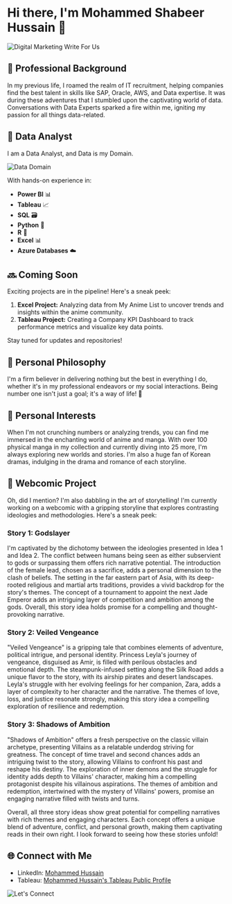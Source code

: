 # Hi there, I'm Mohammed Shabeer Hussain 👋

![Digital Marketing Write For Us](https://i.giphy.com/media/v1.Y2lkPTc5MGI3NjExNGxuanEwd3VnNGgyanlsdWltMWN0bXltZzFlMTNmM2pvNDIxZ3dwbCZlcD12MV9pbnRlcm5hbF9naWZfYnlfaWQmY3Q9Zw/mWK6qsWFY6w5xMKG5D/giphy.gif)

## 💼 Professional Background
In my previous life, I roamed the realm of IT recruitment, helping companies find the best talent in skills like SAP, Oracle, AWS, and Data expertise. It was during these adventures that I stumbled upon the captivating world of data. Conversations with Data Experts sparked a fire within me, igniting my passion for all things data-related.

## 🚀 Data Analyst
I am a Data Analyst, and Data is my Domain.

![Data Domain](https://i.giphy.com/media/v1.Y2lkPTc5MGI3NjExcmdpazF1b3YwdWxrbjY2anQxd3kyM2RpbXFzZGJsdTRzbTVzZ2xpMCZlcD12MV9pbnRlcm5hbF9naWZfYnlfaWQmY3Q9Zw/UgV8Y7bDxsZDCP01eo/giphy-downsized-large.gif)

With hands-on experience in:

- **Power BI** 📊
- **Tableau** 📈
- **SQL** 🗃️
- **Python** 🐍
- **R** 📐
- **Excel** 📊
- **Azure Databases** ☁️

## 🔜 Coming Soon
Exciting projects are in the pipeline! Here's a sneak peek:

1. **Excel Project:** Analyzing data from My Anime List to uncover trends and insights within the anime community.
2. **Tableau Project:** Creating a Company KPI Dashboard to track performance metrics and visualize key data points.

Stay tuned for updates and repositories!

## 🚀 Personal Philosophy
I'm a firm believer in delivering nothing but the best in everything I do, whether it's in my professional endeavors or my social interactions. Being number one isn't just a goal; it's a way of life! 💪

## 🎌 Personal Interests
When I'm not crunching numbers or analyzing trends, you can find me immersed in the enchanting world of anime and manga. With over 100 physical manga in my collection and currently diving into 25 more, I'm always exploring new worlds and stories. I'm also a huge fan of Korean dramas, indulging in the drama and romance of each storyline.

## 📝 Webcomic Project
Oh, did I mention? I'm also dabbling in the art of storytelling! I'm currently working on a webcomic with a gripping storyline that explores contrasting ideologies and methodologies. Here's a sneak peek:

### Story 1: Godslayer
I'm captivated by the dichotomy between the ideologies presented in Idea 1 and Idea 2. The conflict between humans being seen as either subservient to gods or surpassing them offers rich narrative potential. The introduction of the female lead, chosen as a sacrifice, adds a personal dimension to the clash of beliefs. The setting in the far eastern part of Asia, with its deep-rooted religious and martial arts traditions, provides a vivid backdrop for the story's themes. The concept of a tournament to appoint the next Jade Emperor adds an intriguing layer of competition and ambition among the gods. Overall, this story idea holds promise for a compelling and thought-provoking narrative.

### Story 2: Veiled Vengeance
"Veiled Vengeance" is a gripping tale that combines elements of adventure, political intrigue, and personal identity. Princess Leyla's journey of vengeance, disguised as Amir, is filled with perilous obstacles and emotional depth. The steampunk-infused setting along the Silk Road adds a unique flavor to the story, with its airship pirates and desert landscapes. Leyla's struggle with her evolving feelings for her companion, Zara, adds a layer of complexity to her character and the narrative. The themes of love, loss, and justice resonate strongly, making this story idea a compelling exploration of resilience and redemption.

### Story 3: Shadows of Ambition
"Shadows of Ambition" offers a fresh perspective on the classic villain archetype, presenting Villains as a relatable underdog striving for greatness. The concept of time travel and second chances adds an intriguing twist to the story, allowing Villains to confront his past and reshape his destiny. The exploration of inner demons and the struggle for identity adds depth to Villains' character, making him a compelling protagonist despite his villainous aspirations. The themes of ambition and redemption, intertwined with the mystery of Villains' powers, promise an engaging narrative filled with twists and turns.

Overall, all three story ideas show great potential for compelling narratives with rich themes and engaging characters. Each concept offers a unique blend of adventure, conflict, and personal growth, making them captivating reads in their own right. I look forward to seeing how these stories unfold!

## 🌐 Connect with Me
- LinkedIn: [Mohammed Hussain](https://www.linkedin.com/in/mshabeerhussain/)
- Tableau: [Mohammed Hussain's Tableau Public Profile](https://public.tableau.com/app/profile/mohammed.hussain2601/vizzes)

![Let's Connect](https://media.giphy.com/media/Y4ak9Ki2GZCbJxAnJD/giphy.gif)

